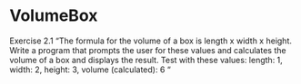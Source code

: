 # VolumeBox
Exercise 2.1  “The formula for the volume of a box is length x width x height. 
Write a program that prompts the user for these values and calculates the volume of
a box and displays the result. Test with these values: length: 1, width: 2, height: 3, volume (calculated): 6 “
